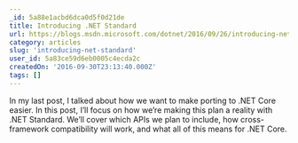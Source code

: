 ```yaml
---
_id: 5a88e1acbd6dca0d5f0d21de
title: Introducing .NET Standard
url: https://blogs.msdn.microsoft.com/dotnet/2016/09/26/introducing-net-standard/
category: articles
slug: 'introducing-net-standard'
user_id: 5a83ce59d6eb0005c4ecda2c
createdOn: '2016-09-30T23:13:40.000Z'
tags: []
---
```


In my last post, I talked about how we want to make porting to .NET Core easier. In this post, I’ll focus on how we’re making this plan a reality with .NET Standard. We’ll cover which APIs we plan to include, how cross-framework compatibility will work, and what all of this means for .NET Core.
